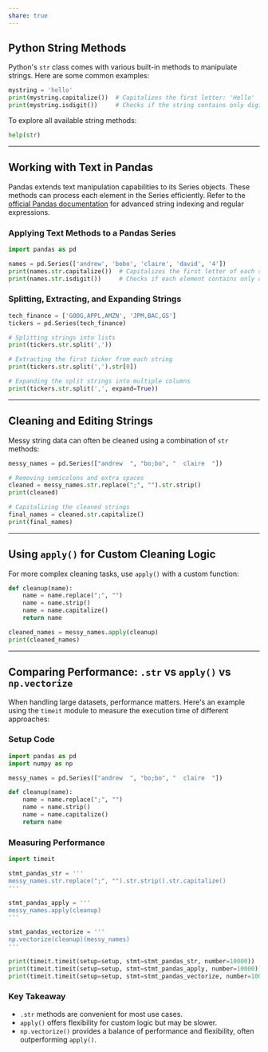 ```yaml
---
share: true
---
```



## Python String Methods

Python's `str` class comes with various built-in methods to manipulate strings. Here are some common examples:

```python
mystring = 'hello'
print(mystring.capitalize())  # Capitalizes the first letter: 'Hello'
print(mystring.isdigit())     # Checks if the string contains only digits: False
```

To explore all available string methods:

```python
help(str)
```

---

## Working with Text in Pandas

Pandas extends text manipulation capabilities to its Series objects. These methods can process each element in the Series efficiently. Refer to the [official Pandas documentation](https://pandas.pydata.org/docs/user_guide/text.html) for advanced string indexing and regular expressions.

### Applying Text Methods to a Pandas Series

```python
import pandas as pd

names = pd.Series(['andrew', 'bobo', 'claire', 'david', '4'])
print(names.str.capitalize())  # Capitalizes the first letter of each string
print(names.str.isdigit())     # Checks if each element contains only digits
```

### Splitting, Extracting, and Expanding Strings

```python
tech_finance = ['GOOG,APPL,AMZN', 'JPM,BAC,GS']
tickers = pd.Series(tech_finance)

# Splitting strings into lists
print(tickers.str.split(','))

# Extracting the first ticker from each string
print(tickers.str.split(',').str[0])

# Expanding the split strings into multiple columns
print(tickers.str.split(',', expand=True))
```

---

## Cleaning and Editing Strings

Messy string data can often be cleaned using a combination of `str` methods:

```python
messy_names = pd.Series(["andrew  ", "bo;bo", "  claire  "])

# Removing semicolons and extra spaces
cleaned = messy_names.str.replace(";", "").str.strip()
print(cleaned)

# Capitalizing the cleaned strings
final_names = cleaned.str.capitalize()
print(final_names)
```

---

## Using `apply()` for Custom Cleaning Logic

For more complex cleaning tasks, use `apply()` with a custom function:

```python
def cleanup(name):
    name = name.replace(";", "")
    name = name.strip()
    name = name.capitalize()
    return name

cleaned_names = messy_names.apply(cleanup)
print(cleaned_names)
```

---

## Comparing Performance: `.str` vs `apply()` vs `np.vectorize`

When handling large datasets, performance matters. Here's an example using the `timeit` module to measure the execution time of different approaches:

### Setup Code

```python
import pandas as pd
import numpy as np

messy_names = pd.Series(["andrew  ", "bo;bo", "  claire  "])

def cleanup(name):
    name = name.replace(";", "")
    name = name.strip()
    name = name.capitalize()
    return name
```

### Measuring Performance

```python
import timeit

stmt_pandas_str = ''' 
messy_names.str.replace(";", "").str.strip().str.capitalize()
'''

stmt_pandas_apply = '''
messy_names.apply(cleanup)
'''

stmt_pandas_vectorize = '''
np.vectorize(cleanup)(messy_names)
'''

print(timeit.timeit(setup=setup, stmt=stmt_pandas_str, number=10000))
print(timeit.timeit(setup=setup, stmt=stmt_pandas_apply, number=10000))
print(timeit.timeit(setup=setup, stmt=stmt_pandas_vectorize, number=10000))
```

### Key Takeaway

- `.str` methods are convenient for most use cases.
- `apply()` offers flexibility for custom logic but may be slower.
- `np.vectorize()` provides a balance of performance and flexibility, often outperforming `apply()`.
